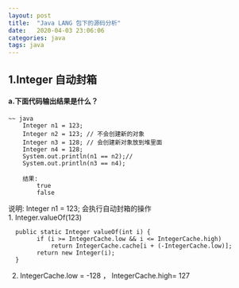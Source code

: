```yaml
---
layout: post
title:  "Java LANG 包下的源码分析"
date:   2020-04-03 23:06:06
categories: java
tags: java
---
```


## 1.Integer 自动封箱

#### a.下面代码输出结果是什么？
	~~ java
	    Integer n1 = 123;
        Integer n2 = 123; // 不会创建新的对象 
        Integer n3 = 128; // 会创建新对象放到堆里面
        Integer n4 = 128; 
        System.out.println(n1 == n2);//
        System.out.println(n3 == n4);
        
        结果:
        	true 
        	false
        	
  说明:     Integer n1 = 123; 会执行自动封箱的操作  
  	1. Integer.valueOf(123)
  	 
	  public static Integer valueOf(int i) {
	        if (i >= IntegerCache.low && i <= IntegerCache.high)
	            return IntegerCache.cache[i + (-IntegerCache.low)];
	        return new Integer(i);
	  }
	  
   2. IntegerCache.low = -128  ， IntegerCache.high= 127
   
   